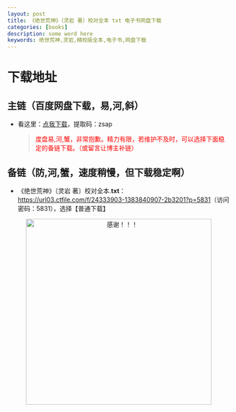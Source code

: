 ```yaml
---
layout: post
title: 《绝世荒神》〔灵岩 著〕校对全本 txt 电子书网盘下载
categories: [books]
description: some word here
keywords: 绝世荒神,灵岩,精校版全本,电子书,网盘下载
---
```


# 下载地址

## 主链（百度网盘下载，易,河,斜）

- 看这里：[点我下载](https://pan.baidu.com/s/1iMXUbSbtZQZjDcqDmnWUyw?pwd=zsap)，提取码：zsap

  > <p style="color:red" >度盘易,河,蟹，非常抱歉。精力有限，若维护不及时，可以选择下面稳定的备链下载。（或留言让博主补链）</p>

## 备链（防,河,蟹，速度稍慢，但下载稳定啊）

- 《绝世荒神》〔灵岩 著〕校对全本.**txt**：<https://url03.ctfile.com/f/24333903-1383840907-2b3201?p=5831>（访问密码：5831），选择【普通下载】

<div align="center"><img src="https://pic.imgdb.cn/item/6707df6bd29ded1a8ce37031.gif" alt="感谢！！！" width="420px" height="auto"/></div>
